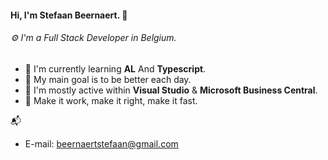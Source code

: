 #### Hi, I'm Stefaan Beernaert. :panda_face:
###### ⚙️ I'm a Full Stack Developer in Belgium.



- 🏢 I'm currently learning **AL** And **Typescript**.
- 🌱 My main goal is to be better each day.
- 💬 I'm mostly active within **Visual Studio** & **Microsoft Business Central**.
- :key: Make it work, make it right, make it fast. 

📬 
* E-mail: beernaertstefaan@gmail.com
